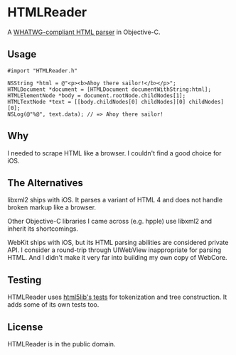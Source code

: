 # HTMLReader

A [WHATWG-compliant HTML parser][whatwg-spec] in Objective-C.

[whatwg-spec]: http://whatwg.org/html

## Usage

```objc
#import "HTMLReader.h"

NSString *html = @"<p><b>Ahoy there sailor!</b></p>";
HTMLDocument *document = [HTMLDocument documentWithString:html];
HTMLElementNode *body = document.rootNode.childNodes[1];
HTMLTextNode *text = [[body.childNodes[0] childNodes][0] childNodes][0];
NSLog(@"%@", text.data); // => Ahoy there sailor!
```

## Why

I needed to scrape HTML like a browser. I couldn't find a good choice for iOS.

## The Alternatives

libxml2 ships with iOS. It parses a variant of HTML 4 and does not handle broken markup like a browser.

Other Objective-C libraries I came across (e.g. hpple) use libxml2 and inherit its shortcomings.

WebKit ships with iOS, but its HTML parsing abilities are considered private API. I consider a round-trip through UIWebView inappropriate for parsing HTML. And I didn't make it very far into building my own copy of WebCore.

## Testing

HTMLReader uses [html5lib's tests][html5lib-tests] for tokenization and tree construction. It adds some of its own tests too.

[html5lib-tests]: https://github.com/html5lib/html5lib-tests

## License

HTMLReader is in the public domain.
